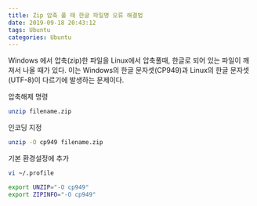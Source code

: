 ```yaml
---
title: Zip 압축 풀 때 한글 파일명 오류 해결법
date: 2019-09-18 20:43:12
tags: Ubuntu
categories: Ubuntu
---
```


Windows 에서 압축(zip)한 파일을 Linux에서 압축풀때, 한글로 되어 있는 파일이 깨져서 나올 때가 있다. 이는 Windows의 한글 문자셋(CP949)과 Linux의 한글 문자셋(UTF-8)이 다르기에 발생하는 문제이다.



압축해제 명령

```bash
unzip filename.zip
```



인코딩 지정

```bash
unzip -O cp949 filename.zip
```



기본 환경설정에 추가

```bash
vi ~/.profile

export UNZIP="-O cp949"
export ZIPINFO="-O cp949"
```


